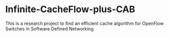 # Infinite-CacheFlow-plus-CAB
This is a research project to find an efficient cache algorithm for OpenFlow Switches in Software Defined Networking
